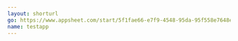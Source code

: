 ```yaml
---
layout: shorturl
go: https://www.appsheet.com/start/5f1fae66-e7f9-4548-95da-95f558e7648e?platform=desktop#viewStack[0][identifier][Type]=Control&viewStack[0][identifier][Name]=%E5%B7%A5%E4%BD%9C%E8%A1%A81&appName=NewApp-756933758
name: testapp
---
```

